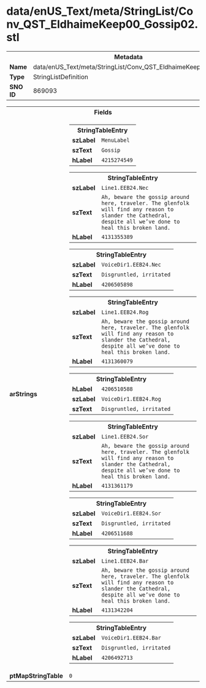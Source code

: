 <h1>data/enUS_Text/meta/StringList/Conv_QST_EldhaimeKeep00_Gossip02.stl</h1><table><tr><th colspan="100%">Metadata</th></tr><tr><td><b>Name</b></td><td>data/enUS_Text/meta/StringList/Conv_QST_EldhaimeKeep00_Gossip02.stl</td></tr><tr><td><b>Type</b></td><td>StringListDefinition</td></tr><tr><td><b>SNO ID</b></td><td>869093</td></tr></table>

<table><tr><th colspan="100%">Fields</th></tr><tr><td><b>arStrings</b></td><td><table><tr><th colspan="100%">StringTableEntry</th></tr><tr><td><b>szLabel</b></td><td><code>MenuLabel</code></td></tr><tr><td><b>szText</b></td><td><code>Gossip</code></td></tr><tr><td><b>hLabel</b></td><td><code>4215274549</code></td></tr></table>


<table><tr><th colspan="100%">StringTableEntry</th></tr><tr><td><b>szLabel</b></td><td><code>Line1.EEB24.Nec</code></td></tr><tr><td><b>szText</b></td><td><code>Ah, beware the gossip around here, traveler. The glenfolk will find any reason to slander the Cathedral, despite all we’ve done to heal this broken land.</code></td></tr><tr><td><b>hLabel</b></td><td><code>4131355389</code></td></tr></table>


<table><tr><th colspan="100%">StringTableEntry</th></tr><tr><td><b>szLabel</b></td><td><code>VoiceDir1.EEB24.Nec</code></td></tr><tr><td><b>szText</b></td><td><code>Disgruntled, irritated</code></td></tr><tr><td><b>hLabel</b></td><td><code>4206505898</code></td></tr></table>


<table><tr><th colspan="100%">StringTableEntry</th></tr><tr><td><b>szLabel</b></td><td><code>Line1.EEB24.Rog</code></td></tr><tr><td><b>szText</b></td><td><code>Ah, beware the gossip around here, traveler. The glenfolk will find any reason to slander the Cathedral, despite all we’ve done to heal this broken land.</code></td></tr><tr><td><b>hLabel</b></td><td><code>4131360079</code></td></tr></table>


<table><tr><th colspan="100%">StringTableEntry</th></tr><tr><td><b>hLabel</b></td><td><code>4206510588</code></td></tr><tr><td><b>szLabel</b></td><td><code>VoiceDir1.EEB24.Rog</code></td></tr><tr><td><b>szText</b></td><td><code>Disgruntled, irritated</code></td></tr></table>


<table><tr><th colspan="100%">StringTableEntry</th></tr><tr><td><b>szLabel</b></td><td><code>Line1.EEB24.Sor</code></td></tr><tr><td><b>szText</b></td><td><code>Ah, beware the gossip around here, traveler. The glenfolk will find any reason to slander the Cathedral, despite all we’ve done to heal this broken land.</code></td></tr><tr><td><b>hLabel</b></td><td><code>4131361179</code></td></tr></table>


<table><tr><th colspan="100%">StringTableEntry</th></tr><tr><td><b>szLabel</b></td><td><code>VoiceDir1.EEB24.Sor</code></td></tr><tr><td><b>szText</b></td><td><code>Disgruntled, irritated</code></td></tr><tr><td><b>hLabel</b></td><td><code>4206511688</code></td></tr></table>


<table><tr><th colspan="100%">StringTableEntry</th></tr><tr><td><b>szLabel</b></td><td><code>Line1.EEB24.Bar</code></td></tr><tr><td><b>szText</b></td><td><code>Ah, beware the gossip around here, traveler. The glenfolk will find any reason to slander the Cathedral, despite all we’ve done to heal this broken land.</code></td></tr><tr><td><b>hLabel</b></td><td><code>4131342204</code></td></tr></table>


<table><tr><th colspan="100%">StringTableEntry</th></tr><tr><td><b>szLabel</b></td><td><code>VoiceDir1.EEB24.Bar</code></td></tr><tr><td><b>szText</b></td><td><code>Disgruntled, irritated</code></td></tr><tr><td><b>hLabel</b></td><td><code>4206492713</code></td></tr></table>


</td></tr><tr><td><b>ptMapStringTable</b></td><td><code>0</code></td></tr></table>

